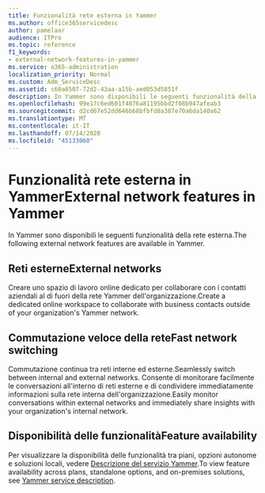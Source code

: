 ```yaml
---
title: Funzionalità rete esterna in Yammer
ms.author: office365servicedesc
author: pamelaar
audience: ITPro
ms.topic: reference
f1_keywords:
- external-network-features-in-yammer
ms.service: o365-administration
localization_priority: Normal
ms.custom: Adm_ServiceDesc
ms.assetid: c60a8507-72d2-43aa-a15b-aed053d5851f
description: In Yammer sono disponibili le seguenti funzionalità della rete esterna.
ms.openlocfilehash: 99e17c6ed601f4876a81195bbd2f08b947afeab3
ms.sourcegitcommit: d2cd67e52dd646b68bfbfd8a387e70a6da140a62
ms.translationtype: MT
ms.contentlocale: it-IT
ms.lasthandoff: 07/14/2020
ms.locfileid: "45133060"
---
```

# <a name="external-network-features-in-yammer"></a><span data-ttu-id="b052a-103">Funzionalità rete esterna in Yammer</span><span class="sxs-lookup"><span data-stu-id="b052a-103">External network features in Yammer</span></span>

<span data-ttu-id="b052a-104">In Yammer sono disponibili le seguenti funzionalità della rete esterna.</span><span class="sxs-lookup"><span data-stu-id="b052a-104">The following external network features are available in Yammer.</span></span>
  
## <a name="external-networks"></a><span data-ttu-id="b052a-105">Reti esterne</span><span class="sxs-lookup"><span data-stu-id="b052a-105">External networks</span></span>

<span data-ttu-id="b052a-106">Creare uno spazio di lavoro online dedicato per collaborare con i contatti aziendali al di fuori della rete Yammer dell'organizzazione.</span><span class="sxs-lookup"><span data-stu-id="b052a-106">Create a dedicated online workspace to collaborate with business contacts outside of your organization's Yammer network.</span></span>
  
## <a name="fast-network-switching"></a><span data-ttu-id="b052a-107">Commutazione veloce della rete</span><span class="sxs-lookup"><span data-stu-id="b052a-107">Fast network switching</span></span>

<span data-ttu-id="b052a-108">Commutazione continua tra reti interne ed esterne.</span><span class="sxs-lookup"><span data-stu-id="b052a-108">Seamlessly switch between internal and external networks.</span></span> <span data-ttu-id="b052a-109">Consente di monitorare facilmente le conversazioni all'interno di reti esterne e di condividere immediatamente informazioni sulla rete interna dell'organizzazione.</span><span class="sxs-lookup"><span data-stu-id="b052a-109">Easily monitor conversations within external networks and immediately share insights with your organization's internal network.</span></span>
  
## <a name="feature-availability"></a><span data-ttu-id="b052a-110">Disponibilità delle funzionalità</span><span class="sxs-lookup"><span data-stu-id="b052a-110">Feature availability</span></span>

<span data-ttu-id="b052a-111">Per visualizzare la disponibilità delle funzionalità tra piani, opzioni autonome e soluzioni locali, vedere [Descrizione del servizio Yammer](yammer-service-description.md).</span><span class="sxs-lookup"><span data-stu-id="b052a-111">To view feature availability across plans, standalone options, and on-premises solutions, see [Yammer service description](yammer-service-description.md).</span></span>